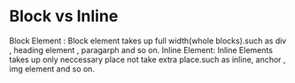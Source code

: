 # Block vs Inline
 
Block Element : Block element takes up full width(whole blocks).such as div , heading element , paragarph and so on.
Inline Element: Inline Elements takes up only neccessary place not take extra place.such as inline, anchor , img  element and so on.